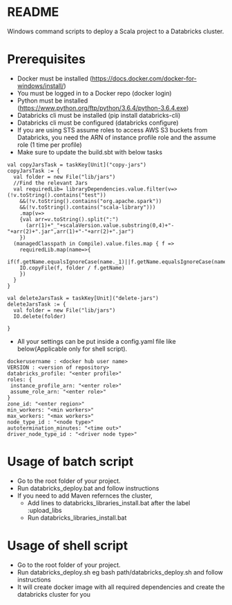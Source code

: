 # README #
Windows command scripts to deploy a Scala project to a Databricks cluster.
# Prerequisites
- Docker must be installed (https://docs.docker.com/docker-for-windows/install/)
- You must be logged in to a Docker repo (docker login)
- Python must be installed (https://www.python.org/ftp/python/3.6.4/python-3.6.4.exe)
- Databricks cli must be installed (pip install databricks-cli)
- Databricks cli must be configured (databricks configure)
- If you are using STS assume roles to access AWS S3 buckets from Databricks, you need the ARN of instance profile role and the assume role (1 time per profile)
- Make sure to update the build.sbt with below tasks
```
val copyJarsTask = taskKey[Unit]("copy-jars")
copyJarsTask := {
  val folder = new File("lib/jars")
  //Find the relevant Jars
  val requiredLib= libraryDependencies.value.filter(v=>(!v.toString().contains("test"))
    &&(!v.toString().contains("org.apache.spark"))
    &&(!v.toString().contains("scala-library")))
    .map(v=>
    {val arr=v.toString().split(":")
      (arr(1)+"_"+scalaVersion.value.substring(0,4)+"-"+arr(2)+".jar",arr(1)+"-"+arr(2)+".jar")
    })
  (managedClasspath in Compile).value.files.map { f =>
    requiredLib.map(name=>{
  if(f.getName.equalsIgnoreCase(name._1)||f.getName.equalsIgnoreCase(name._2))
    IO.copyFile(f, folder / f.getName)
    })
  }
}

val deleteJarsTask = taskKey[Unit]("delete-jars")
deleteJarsTask := {
  val folder = new File("lib/jars")
  IO.delete(folder)

}
```
- All your settings can be put inside a config.yaml file like below(Applicable only for shell script).
```
dockerusername : <docker hub user name>
VERSION : <version of repository>
databricks_profile: "<enter profile>"
roles: {
 instance_profile_arn: "<enter role>"
 assume_role_arn: "<enter role>"
}
zone_id: "<enter region>"
min_workers: "<min workers>"
max_workers: "<max workers>"
node_type_id : "<node type>"
autotermination_minutes: "<time out>"
driver_node_type_id : "<driver node type>"
```
# Usage of batch script
- Go to the root folder of your project.
- Run databricks_deploy.bat  and follow instructions
- If you need to add Maven refernces the cluster, 
  - Add lines to databricks_libraries_install.bat after the label :upload_libs
  - Run databricks_libraries_install.bat

# Usage of shell script
- Go to the root folder of your project.
- Run databricks_deploy.sh eg bash path/databricks_deploy.sh and follow instructions
- It will create docker image with all required dependencies and create the databricks cluster for you